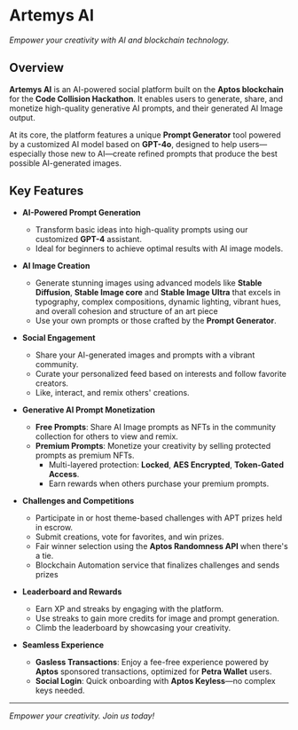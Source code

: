 # Artemys AI

*Empower your creativity with AI and blockchain technology.*

## Overview

**Artemys AI** is an AI-powered social platform built on the **Aptos blockchain** for the **Code Collision Hackathon**. It enables users to generate, share, and monetize high-quality generative AI prompts, and their generated AI Image output.

At its core, the platform features a unique **Prompt Generator** tool powered by a customized AI model based on **GPT-4o**, designed to help users—especially those new to AI—create refined prompts that produce the best possible AI-generated images.

## Key Features

- **AI-Powered Prompt Generation**
  - Transform basic ideas into high-quality prompts using our customized **GPT-4** assistant.
  - Ideal for beginners to achieve optimal results with AI image models.

- **AI Image Creation**
  - Generate stunning images using advanced models like **Stable Diffusion**, **Stable Image core** and **Stable Image Ultra** that excels in typography, complex compositions, dynamic lighting, vibrant hues, and overall cohesion and structure of an art piece
  - Use your own prompts or those crafted by the **Prompt Generator**.

- **Social Engagement**
  - Share your AI-generated images and prompts with a vibrant community.
  - Curate your personalized feed based on interests and follow favorite creators.
  - Like, interact, and remix others' creations.

- **Generative AI Prompt Monetization**
  - **Free Prompts**: Share AI Image prompts as NFTs in the community collection for others to view and remix.
  - **Premium Prompts**: Monetize your creativity by selling protected prompts as premium NFTs.
    - Multi-layered protection: **Locked**, **AES Encrypted**, **Token-Gated Access**.
    - Earn rewards when others purchase your premium prompts.

- **Challenges and Competitions**
  - Participate in or host theme-based challenges with APT prizes held in escrow.
  - Submit creations, vote for favorites, and win prizes.
  - Fair winner selection using the **Aptos Randomness API** when there's a tie.
  - Blockchain Automation service that finalizes challenges and sends prizes

- **Leaderboard and Rewards**
  - Earn XP and streaks by engaging with the platform.
  - Use streaks to gain more credits for image and prompt generation.
  - Climb the leaderboard by showcasing your creativity.

- **Seamless Experience**
  - **Gasless Transactions**: Enjoy a fee-free experience powered by **Aptos** sponsored transactions, optimized for **Petra Wallet** users.
  - **Social Login**: Quick onboarding with **Aptos Keyless**—no complex keys needed.

---

*Empower your creativity. Join us today!*
